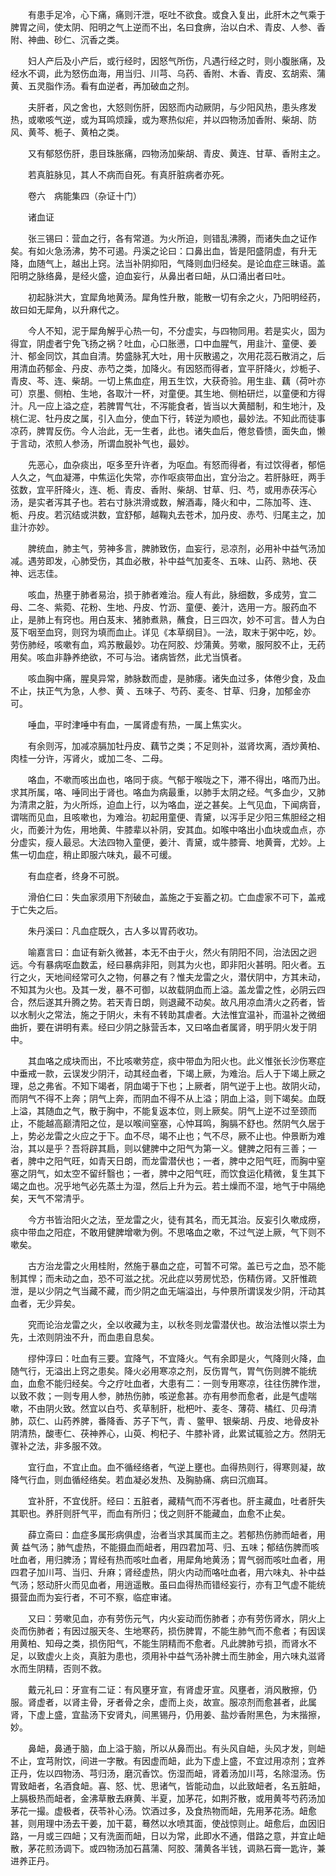 <!-- { "loadSidebar": true } -->
　　有患手足冷，心下痛，痛则汗泄，呕吐不欲食。或食入复出，此肝木之气乘于脾胃之间，使太阴、阳明之气上逆而不出，名曰食痹，治以白术、青皮、人参、香附、神曲、砂仁、沉香之类。

　　妇人产后及小产后，或行经时，因怒气所伤，凡遇行经之时，则小腹胀痛，及经水不调，此为怒伤血海，用当归、川芎、乌药、香附、木香、青皮、玄胡索、蒲黄、五灵脂作汤。看有血逆者，再加破血之剂。

　　夫肝者，风之舍也，大怒则伤肝，因怒而内动厥阴，与少阳风热，患头疼发热，或嗽咳气逆，或为耳鸣烦躁，或为寒热似疟，并以四物汤加香附、柴胡、防风、黄芩、栀子、黄柏之类。

　　又有郁怒伤肝，患目珠胀痛，四物汤加柴胡、青皮、黄连、甘草、香附主之。

　　若真脏脉见，其人不病而自死。有真肝脏病者亦死。

　　卷六　病能集四（杂证十门）

　　诸血证

　　张三锡曰：营血之行，各有常道。为火所迫，则错乱沸腾，而诸失血之证作矣。有如火急汤沸，势不可遏。丹溪之论曰：口鼻出血，皆是阳盛阴虚，有升无降，血随气上，越出上窍。法当补阴抑阳，气降则血归经矣。是论血症三昧语。盖阳明之脉络鼻，是经火盛，迫血妄行，从鼻出者曰衄，从口涌出者曰吐。

　　初起脉洪大，宜犀角地黄汤。犀角性升散，能散一切有余之火，乃阳明经药，故曰如无犀角，以升麻代之。

　　今人不知，泥于犀角解乎心热一句，不分虚实，与四物同用。若是实火，固为得宜，阴虚者宁免飞扬之祸？吐血，心口胀懑，口中血腥气，用韭汁、童便、姜汁、郁金同饮，其血自清。势盛脉芤大吐，用十灰散遏之，次用花蕊石散消之，后用清血药郁金、丹皮、赤芍之类，加降火。有因怒而得者，宜平肝降火，炒栀子、青皮、芩、连、柴胡。一切上焦血症，用五生饮，大获奇验。用生韭、藕（荷叶亦可）京墨、侧柏、生地，各取汁一杯，对童便。其生地、侧柏研烂，以童便和方得汁。凡一应上溢之症，若脾胃气壮，不泻能食者，皆当以大黄醋制，和生地汁，及桃仁泥、牡丹皮之属，引入血分，使血下行，转逆为顺也，最妙法。不知此而徒事凉药，脾胃反伤。今人治此，无一生者，此也。诸失血后，倦怠昏愦，面失血，懒于言动，浓煎人参汤，所谓血脱补气也，最妙。

　　先恶心，血杂痰出，呕多至升许者，为呕血。有怒而得者，有过饮得者，郁悒人久之，气血凝滞，中焦运化失常，亦作呕痰带血出，宜分治之。若肝脉旺，两手弦数，宜平肝降火，连、栀、青皮、香附、柴胡、甘草、归、芍，或用赤茯泻心汤，是实者泻其子也。若右寸脉洪滑或数，解酒毒，降火和中，二陈加芩、连、栀、丹皮。若沉结或洪数，宜舒郁，越鞠丸去苍术，加丹皮、赤芍、归尾主之，加韭汁亦妙。

　　脾统血，肺主气，劳神多言，脾肺致伤，血妄行，忌凉剂，必用补中益气汤加减。遇劳即发，心肺受伤，其血必散，补中益气加麦冬、五味、山药、熟地、茯神、远志佳。

　　咳血，热壅于肺者易治，损于肺者难治。瘦人有此，脉细数，多成劳，宜二母、二冬、紫菀、花粉、生地、丹皮、竹沥、童便、姜汁，选用一方。服药血不止，是肺上有窍也。用白芨末、猪肺煮熟，蘸食，日三四次，妙不可言。昔人为白芨下咽至血窍，则窍为填而血止。详见《本草纲目》。一法，取末于粥中吃，妙。劳伤肺经，咳嗽有血，鸡苏散最妙。功在阿胶、炒蒲黄。劳嗽，服阿胶不止，无药用矣。咳血非静养绝欲，不可与治。诸病皆然，此尤当慎者。

　　咳血胸中痛，腥臭异常，肺脉数而虚，是肺痿。诸失血过多，体倦少食，及血不止，扶正气为急，人参、黄 、五味子、芍药、麦冬、甘草、归身，加郁金亦可。

　　唾血，平时津唾中有血，一属肾虚有热，一属上焦实火。

　　有余则泻，加减凉膈加牡丹皮、藕节之类；不足则补，滋肾坎离，酒炒黄柏、肉桂一分许，泻肾火，或加二冬、二母。

　　咯血，不嗽而咳出血也，咯同于痰。气郁于喉咙之下，滞不得出，咯而乃出。求其所属，咯、唾同出于肾也。咯血为病最重，以肺手太阴之经。气多血少，又肺为清肃之脏，为火所烁，迫血上行，以为咯血，逆之甚矣。上气见血，下闻病音，谓喘而见血，且咳嗽也，为难治。初起用童便、青黛，以泻手足少阳三焦胆经之相火，而姜汁为佐，用地黄、牛膝辈以补阴，安其血。如喉中咯出小血块或血点，亦分虚实，瘦人最忌。大法四物入童便，姜汁、青黛，或牛膝膏、地黄膏，尤妙。上焦一切血症，稍止即服六味丸，最不可缓。

　　有血症者，终身不可脱。

　　滑伯仁曰：失血家须用下剂破血，盖施之于妄蓄之初。亡血虚家不可下，盖戒于亡失之后。

　　朱丹溪曰：凡血症既久，古人多以胃药收功。

　　喻嘉言曰：血证有新久微甚，本无不由于火，然火有阴阳不同，治法因之迥远。今有暴病呕血数盂，经曰暴病非阳，则其为火也，即非阳火甚明。阳火者。五行之火，天地间经常可久之物，何暴之有？惟夫龙雷之火，潜伏阴中，方其未动，不知其为火也。及其一发，暴不可御，以故载阴血而上溢。盖龙雷之性，必阴云四合，然后遂其升腾之势。若天青日朗，则退藏不动矣。故凡用凉血清火之药者，皆以水制火之常法，施之于阴火，未有不转助其虐者。大法惟宜温补，而温补之微细曲折，要在讲明有素。经曰少阴之脉营舌本，又曰咯血者属肾，明乎阴火发于阴中。

　　其血咯之成块而出，不比咳嗽劳症，痰中带血为阳火也。此义惟张长沙伤寒症中垂戒一款，云误发少阴汗，动其经血者，下竭上厥，为难治。后人于下竭上厥之理，总之弗省。不知下竭者，阴血竭于下也；上厥者，阴气逆于上也。故阴火动，而阴气不得不上奔；阴气上奔，而阴血不得不从上溢；阴血上溢，则下竭矣。血既上溢，其随血之气，散于胸中，不能复返本位，则上厥矣。阴气上逆不过至颈而止，不能越高巅清阳之位，是以喉间窒塞，心忡耳鸣，胸膈不舒也。然阴气久居于上，势必龙雷之火应之于下。血不尽，竭不止也；气不尽，厥不止也。仲景断为难治，其以是乎？吾将辟其扃，则以健脾中之阳气为第一义。健脾之阳有三善；一者，脾中之阳气旺，如青天日朗，而龙雷潜伏也；一者，脾中之阳气旺，而胸中窒塞之阴气，如太空不留纤翳也；一者，脾中之阳气旺，而饮食运化精微，复生其下竭之血也。况乎地气必先蒸土为湿，然后上升为云。若土燥而不湿，地气于中隔绝矣，天气不常清乎。

　　今方书皆治阳火之法，至龙雷之火，徒有其名，而无其治。反妄引久嗽成痨，痰中带血之阳症，不敢用健脾增嗽为例。不思咯血之嗽，不过气逆上厥，气下则不嗽矣。

　　古方治龙雷之火用桂附，然施于暴血之症，可暂不可常。盖已亏之血，恐不能制其悍；而未动之血，恐不可滋之扰。况此症以劳房忧恐，伤精伤肾。又肝惟疏泄，是以少阴之气当藏不藏，而少阴之血无端溢出，与仲景所谓误发少阴，汗动其血者，无少异矣。

　　究而论治龙雷之火，全以收藏为主，以秋冬则龙雷潜伏也。故治法惟以崇土为先，土浓则阴浊不升，而血患自息矣。

　　缪仲淳曰：吐血有三要。宜降气，不宜降火。气有余即是火，气降则火降，血随气行，无溢出上窍之患矣。降火必用寒凉之剂，反伤胃气，胃气伤则脾不能统血，血愈不能归经矣。今之疗吐血者，大患有二：一则专用寒凉，往往伤脾作泄，以致不救；一则专用人参，肺热伤肺，咳逆愈甚。亦有用参而愈者，此是气虚喘嗽，不由阴火致。然宜以白芍、炙草制肝，枇杷叶、麦冬、薄荷、橘红、贝母清肺，苡仁、山药养脾，番降香、苏子下气，青 、鳖甲、银柴胡、丹皮、地骨皮补阴清热，酸枣仁、茯神养心，山萸、枸杞子、牛膝补肾，此累试辄验之方。然阴无骤补之法，非多服不效。

　　宜行血，不宜止血。血不循经络者，气逆上壅也。血得热则行，得寒则凝，故降气行血，则血循经络矣。若血凝必发热、及胸胁痛、病曰沉痼耳。

　　宜补肝，不宜伐肝。经曰：五脏者，藏精气而不泻者也。肝主藏血，吐者肝失其职也。养肝则肝气平，而血有所归；伐之则肝不能藏血，血愈不止矣。

　　薛立斋曰：血症多属形病俱虚，治者当求其属而主之。若郁热伤肺而衄者，用黄 益气汤；肺气虚热，不能摄血而衄者，用四君加芎、归、五味；郁结伤脾而咳吐血者，用归脾汤；胃经有热而咳吐血者，用犀角地黄汤；胃气弱而咳吐血者，用四君子加川芎、当归、升麻；肾经虚热，阴火内动而咯吐血者，用六味丸、补中益气汤；怒动肝火而见血者，用逍遥散。虽曰血得热而错经妄行，亦有卫气虚不能统摄营血而为妄行者，不可不察，临症审诸。

　　又曰：劳嗽见血，亦有劳伤元气，内火妄动而伤肺者；亦有劳伤肾水，阴火上炎而伤肺者；有因过服天冬、生地寒药，损伤脾胃，不能生肺气而不愈者；有因误用黄柏、知母之类，损伤阳气，不能生阴精而不愈者。凡此脾肺亏损，而肾水不足，以致虚火上炎，真脏为患也，须用补中益气汤补脾土而生肺金，用六味丸滋肾水而生阴精，否则不救。

　　戴元礼曰：牙宣有二证：有风壅牙宣，有肾虚牙宣。风壅者，消风散擦，仍服。肾虚者，以肾主骨，牙者骨之余，虚而上炎，故宣。服凉剂而愈甚者，此属肾，下虚上盛，宜盐汤下安肾丸，间黑锡丹，仍用姜、盐炒香附黑色，为末揩擦，妙。

　　鼻衄，鼻通于脑，血上溢于脑，所以从鼻而出。有头风自衄，头风才发，则衄不止，宜芎附饮，间进一字散。有因虚而衄，此为下虚上盛，不宜过用凉剂；宜养正丹，佐以四物汤、芎归汤，磨沉香饮。伤湿而衄，肾着汤加川芎，名除湿汤。伤胃致衄者，名酒食衄。喜、怒、忧、思诸气，皆能动血，以此致衄者，名五脏衄，上膈极热而衄者，金沸草散去麻黄、半夏，加茅花，如荆芥散，或用黄芩芍药汤加茅花一撮。虚极者，茯苓补心汤。饮酒过多，及食热物而衄，先用茅花汤。衄愈甚，则用理中汤去干姜，加干葛，蓦然以水喷其面，使战惊则止。衄愈后，血因旧路，一月或三四衄；又有洗面而衄，日以为常，此即水不通，借路之意，并宜止衄散，茅花煎汤调下。或四物汤加石菖蒲、阿胶、蒲黄各半钱，调熟石膏一匙许，兼进养正丹。

